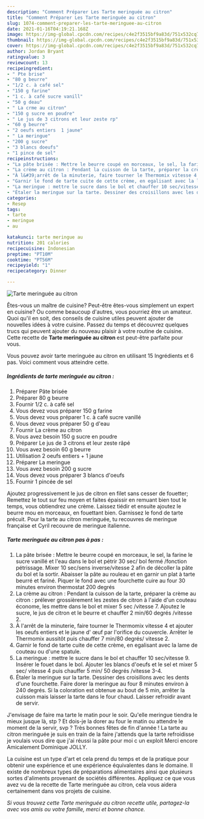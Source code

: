 ```yaml
---
description: "Comment Préparer Les Tarte meringuée au citron"
title: "Comment Préparer Les Tarte meringuée au citron"
slug: 1074-comment-preparer-les-tarte-meringuee-au-citron
date: 2021-01-16T04:19:21.168Z
image: https://img-global.cpcdn.com/recipes/c4e2f3515bf9a83d/751x532cq70/tarte-meringuee-au-citron-photo-principale-de-la-recette.jpg
thumbnail: https://img-global.cpcdn.com/recipes/c4e2f3515bf9a83d/751x532cq70/tarte-meringuee-au-citron-photo-principale-de-la-recette.jpg
cover: https://img-global.cpcdn.com/recipes/c4e2f3515bf9a83d/751x532cq70/tarte-meringuee-au-citron-photo-principale-de-la-recette.jpg
author: Jordan Bryant
ratingvalue: 3
reviewcount: 13
recipeingredient:
- " Pte brise"
- "80 g beurre"
- "1/2 c. à café sel"
- "150 g farine"
- "1 c. à café sucre vanill"
- "50 g deau"
- " La crme au citron"
- "150 g sucre en poudre"
- " Le jus de 3 citrons et leur zeste rp"
- "60 g beurre"
- "2 oeufs entiers  1 jaune"
- " La meringue"
- "200 g sucre"
- "3 blancs doeufs"
- "1 pince de sel"
recipeinstructions:
- "La pâte brisée : Mettre le beurre coupé en morceaux, le sel, la farine le sucre vanillé et l&#39;eau dans le bol et pétrir 30 sec/ bol fermé /fonction pétrissage. Mixer 10 sec/sens inverse/vitesse 2 afin de décoller la pâte du bol et la sortir. Abaisser la pâte au rouleau et en garnir un plat à tarte beurré et fariné. Piquer le fond avec une fourchette cuire au four 30 minutes environ thermostat 200 degrés"
- "La crème au citron : Pendant la cuisson de la tarte, préparer la crème au citron : prélever grossièrement les zestes de citron à l&#39;aide d&#39;un couteau économe, les mettre dans le bol et mixer 5 sec /vitesse 7. Ajoutez le sucre, le jus de citron et le beurre et chauffer 2 min/60 degrés /vitesse 2."
- "À l&#39;arrêt de la minuterie, faire tourner le Thermomix vitesse 4 et ajouter les oeufs entiers et le jaune d&#39; œuf par l&#39;orifice du couvercle. Arrêter le Thermomix aussitôt puis chauffer 7 min/80 degrés/ vitesse 2."
- "Garnir le fond de tarte cuite de cette crème, en egalisant avec la lame de couteau ou d&#39;une spatule."
- "La meringue : mettre le sucre dans le bol et chauffer 10 sec/vitesse 9. Insérer le fouet dans le bol. Ajouter les blancs d&#39;oeufs et le sel et mixer 5 sec/ vitesse 4 puis chauffer 5 min/ 50 degrés /vitesse 3-4."
- "Étaler la meringue sur la tarte. Dessiner des croisillons avec les dents d&#39;une fourchette. Faire dorer la meringue au four 8 minutes environ à 240 degrés. Si la coloration est obtenue au bout de 5 min, arrêter la cuisson mais laisser la tarte dans le four chaud. Laisser refroidir avant de servir."
categories:
- Resep
tags:
- tarte
- meringue
- au

katakunci: tarte meringue au 
nutrition: 201 calories
recipecuisine: Indonesian
preptime: "PT10M"
cooktime: "PT56M"
recipeyield: "1"
recipecategory: Dinner

---
```



![Tarte meringuée au citron](https://img-global.cpcdn.com/recipes/c4e2f3515bf9a83d/751x532cq70/tarte-meringuee-au-citron-photo-principale-de-la-recette.jpg)

Êtes-vous un maître de cuisine? Peut-être êtes-vous simplement un expert en cuisine? Ou comme beaucoup d'autres, vous pourriez être un amateur. Quoi qu'il en soit, des conseils de cuisine utiles peuvent ajouter de nouvelles idées à votre cuisine. Passez du temps et découvrez quelques trucs qui peuvent ajouter du nouveau plaisir à votre routine de cuisine. Cette recette de <strong> Tarte meringuée au citron </strong> est peut-être parfaite pour vous.

<!--inarticleads1-->

Vous pouvez avoir tarte meringuée au citron en utilisant 15 Ingrédients et 6 pas. Voici comment vous atteindre cette.

##### Ingrédients de tarte meringuée au citron :

1. Préparer  Pâte brisée
1. Préparer 80 g beurre
1. Fournir 1/2 c. à café sel
1. Vous devez vous préparer 150 g farine
1. Vous devez vous préparer 1 c. à café sucre vanillé
1. Vous devez vous préparer 50 g d&#39;eau
1. Fournir  La crème au citron
1. Vous avez besoin 150 g sucre en poudre
1. Préparer  Le jus de 3 citrons et leur zeste râpé
1. Vous avez besoin 60 g beurre
1. Utilisation 2 oeufs entiers + 1 jaune
1. Préparer  La meringue
1. Vous avez besoin 200 g sucre
1. Vous devez vous préparer 3 blancs d&#39;oeufs
1. Fournir 1 pincée de sel


Ajoutez progressivement le jus de citron en filet sans cesser de fouetter; Remettez le tout sur feu moyen et faites épaissir en remuant bien tout le temps, vous obtiendrez une crème. Laissez tiédir et ensuite ajoutez le beurre mou en morceaux, en fouettant bien. Garnissez le fond de tarte précuit. Pour la tarte au citron meringuée, tu recouvres de meringue française et Cyril recouvre de meringue italienne. 

<!--inarticleads2-->

##### Tarte meringuée au citron pas à pas :

1. La pâte brisée : Mettre le beurre coupé en morceaux, le sel, la farine le sucre vanillé et l&#39;eau dans le bol et pétrir 30 sec/ bol fermé /fonction pétrissage. Mixer 10 sec/sens inverse/vitesse 2 afin de décoller la pâte du bol et la sortir. Abaisser la pâte au rouleau et en garnir un plat à tarte beurré et fariné. Piquer le fond avec une fourchette cuire au four 30 minutes environ thermostat 200 degrés
1. La crème au citron : Pendant la cuisson de la tarte, préparer la crème au citron : prélever grossièrement les zestes de citron à l&#39;aide d&#39;un couteau économe, les mettre dans le bol et mixer 5 sec /vitesse 7. Ajoutez le sucre, le jus de citron et le beurre et chauffer 2 min/60 degrés /vitesse 2.
1. À l&#39;arrêt de la minuterie, faire tourner le Thermomix vitesse 4 et ajouter les oeufs entiers et le jaune d&#39; œuf par l&#39;orifice du couvercle. Arrêter le Thermomix aussitôt puis chauffer 7 min/80 degrés/ vitesse 2.
1. Garnir le fond de tarte cuite de cette crème, en egalisant avec la lame de couteau ou d&#39;une spatule.
1. La meringue : mettre le sucre dans le bol et chauffer 10 sec/vitesse 9. Insérer le fouet dans le bol. Ajouter les blancs d&#39;oeufs et le sel et mixer 5 sec/ vitesse 4 puis chauffer 5 min/ 50 degrés /vitesse 3-4.
1. Étaler la meringue sur la tarte. Dessiner des croisillons avec les dents d&#39;une fourchette. Faire dorer la meringue au four 8 minutes environ à 240 degrés. Si la coloration est obtenue au bout de 5 min, arrêter la cuisson mais laisser la tarte dans le four chaud. Laisser refroidir avant de servir.


J&#39;envisage de faire ma tarte le matin pour le soir. Qu&#39;elle meringue tiendra le mieux jusque là, stp ? Et dois-je la dorer au four le matin ou attendre le moment de la servir, svp ? Très bonnes fêtes de fin d&#39;année ! La tarte au citron meringuée je suis en train de la faire j&#39;attends que la tarte refroidisse je voulais vous dire que j&#39;ai réussi la pâte pour moi c un exploit Merci encore Amicalement Dominique JOLLY. 

<!--inarticleads1-->

<p>
La cuisine est un type d'art et cela prend du temps et de la pratique pour obtenir une expérience et une expérience équivalentes dans le domaine. Il existe de nombreux types de préparations alimentaires ainsi que plusieurs sortes d'aliments provenant de sociétés différentes. Appliquez ce que vous avez vu de la recette de Tarte meringuée au citron, cela vous aidera certainement dans vos projets de cuisine.
</p>

<p>
<i>Si vous trouvez cette Tarte meringuée au citron recette utile, partagez-la avec vos amis ou votre famille, merci et bonne chance.</i>
</p>
